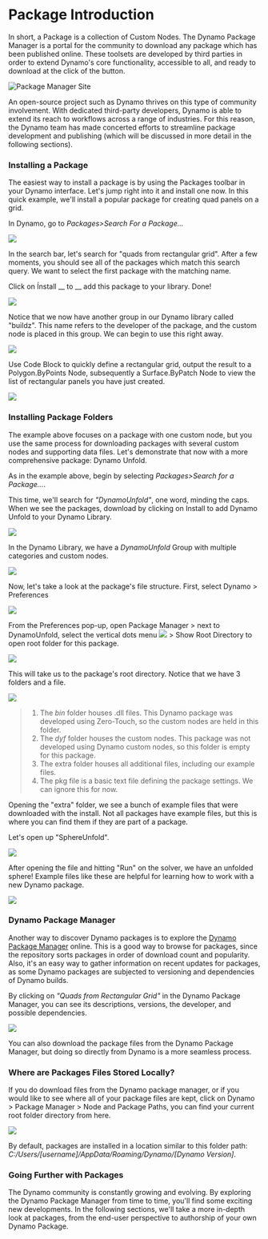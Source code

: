 # Package Introduction

In short, a Package is a collection of Custom Nodes. The Dynamo Package Manager is a portal for the community to download any package which has been published online. These toolsets are developed by third parties in order to extend Dynamo's core functionality, accessible to all, and ready to download at the click of the button.

![Package Manager Site](../../.gitbook/assets/dpm.jpg)

An open-source project such as Dynamo thrives on this type of community involvement. With dedicated third-party developers, Dynamo is able to extend its reach to workflows across a range of industries. For this reason, the Dynamo team has made concerted efforts to streamline package development and publishing (which will be discussed in more detail in the following sections).

### Installing a Package&#x20;

The easiest way to install a package is by using the Packages toolbar in your Dynamo interface. Let's jump right into it and install one now. In this quick example, we'll install a popular package for creating quad panels on a grid.&#x20;

In Dynamo, go to _Packages>Search For a Package..._

![](<../../.gitbook/assets/package introduction - installing a package 01.jpg>)

In the search bar, let's search for "quads from rectangular grid". After a few moments, you should see all of the packages which match this search query. We want to select the first package with the matching name.

Click on Ínstall __ to __ add this package to your library. Done!

![](<../../.gitbook/assets/package introduction - installing a package 02.jpg>)

Notice that we now have another group in our Dynamo library called "buildz". This name refers to the developer of the package, and the custom node is placed in this group. We can begin to use this right away.

![](<../../.gitbook/assets/package introduction - installing a package 03.jpg>)

Use Code Block to quickly define a rectangular grid, output the result to a Polygon.ByPoints Node, subsequently a Surface.ByPatch Node to view the list of rectangular panels you have just created.

![](<../../.gitbook/assets/package introduction - installing a package 04.jpg>)

### Installing Package Folders&#x20;

The example above focuses on a package with one custom node, but you use the same process for downloading packages with several custom nodes and supporting data files. Let's demonstrate that now with a more comprehensive package: Dynamo Unfold.

As in the example above, begin by selecting _Packages>Search for a Package..._.&#x20;

This time, we'll search for _"_DynamoUnfold_"_, one word, minding the caps. When we see the packages, download by clicking on Install to add Dynamo Unfold to your Dynamo Library.

![](<../../.gitbook/assets/package introduction - installing package folder 01.jpg>)

In the Dynamo Library, we have a _DynamoUnfold_ Group with multiple categories and custom nodes.

![](<../../.gitbook/assets/package introduction - installing package folder 02.jpg>)

Now, let's take a look at the package's file structure. First, select Dynamo > Preferences&#x20;

![](<../../.gitbook/assets/package introduction - installing package folder 03.jpg>)



From the Preferences pop-up, open Package Manager > next to DynamoUnfold, select the vertical dots menu ![](<../../.gitbook/assets/package introduction - vertical dots menu.jpg>) > Show Root Directory to open root folder for this package.

![](<../../.gitbook/assets/package introduction - installing package folder 04.jpg>)



This will take us to the package's root directory. Notice that we have 3 folders and a file.

![](<../../.gitbook/assets/package introduction - installing package folder 05.jpg>)

> 1. The _bin_ folder houses .dll files. This Dynamo package was developed using Zero-Touch, so the custom nodes are held in this folder.
> 2. The _dyf_ folder houses the custom nodes. This package was not developed using Dynamo custom nodes, so this folder is empty for this package.
> 3. The extra folder houses all additional files, including our example files.
> 4. The pkg file is a basic text file defining the package settings. We can ignore this for now.

Opening the "extra" folder, we see a bunch of example files that were downloaded with the install. Not all packages have example files, but this is where you can find them if they are part of a package.&#x20;

Let's open up "SphereUnfold".

![](../../.gitbook/assets/rd2.jpg)

After opening the file and hitting "Run" on the solver, we have an unfolded sphere! Example files like these are helpful for learning how to work with a new Dynamo package.

![](<../../.gitbook/assets/package introduction - installing package folder 07.jpg>)

### Dynamo Package Manager&#x20;

Another way to discover Dynamo packages is to explore the [Dynamo Package Manager](http://dynamopackages.com) online. This is a good way to browse for packages, since the repository sorts packages in order of download count and popularity. Also, it's an easy way to gather information on recent updates for packages, as some Dynamo packages are subjected to versioning and dependencies of Dynamo builds.

By clicking on _"Quads from Rectangular Grid"_ in the Dynamo Package Manager, you can see its descriptions, versions, the developer, and possible dependencies.

![](../../.gitbook/assets/dpm2.jpg)

You can also download the package files from the Dynamo Package Manager, but doing so directly from Dynamo is a more seamless process.

### Where are Packages Files Stored Locally?&#x20;

If you do download files from the Dynamo package manager, or if you would like to see where all of your package files are kept, click on Dynamo > Package Manager > Node and Package Paths, you can find your current root folder directory from here.

![](<../../.gitbook/assets/package introduction - installing package folder 08.jpg>)

&#x20;By default, packages are installed in a location similar to this folder path: _C:/Users/\[username]/AppData/Roaming/Dynamo/\[Dynamo Version]_.

### Going Further with Packages&#x20;

The Dynamo community is constantly growing and evolving. By exploring the Dynamo Package Manager from time to time, you'll find some exciting new developments. In the following sections, we'll take a more in-depth look at packages, from the end-user perspective to authorship of your own Dynamo Package.
